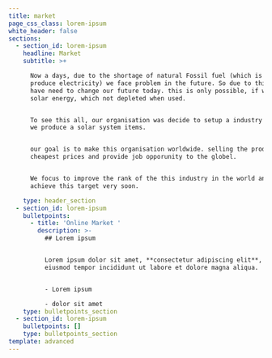 ```yaml
---
title: market
page_css_class: lorem-ipsum
white_header: false
sections:
  - section_id: lorem-ipsum
    headline: Market
    subtitle: >+

      Now a days, due to the shortage of natural Fossil fuel (which is used to
      produce electricity) we face problem in the future. So due to this, we
      have need to change our future today. this is only possible, if we use
      solar energy, which not depleted when used.


      To see this all, our organisation was decide to setup a industry in which
      we produce a solar system items.


      our goal is to make this organisation worldwide. selling the product at
      cheapest prices and provide job opporunity to the globel. 


      We focus to improve the rank of the this industry in the world and we
      achieve this target very soon. 

    type: header_section
  - section_id: lorem-ipsum
    bulletpoints:
      - title: 'Online Market '
        description: >-
          ## Lorem ipsum


          Lorem ipsum dolor sit amet, **consectetur adipiscing elit**, sed do
          eiusmod tempor incididunt ut labore et dolore magna aliqua.


          - Lorem ipsum

          - dolor sit amet
    type: bulletpoints_section
  - section_id: lorem-ipsum
    bulletpoints: []
    type: bulletpoints_section
template: advanced
---
```

